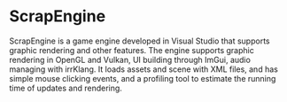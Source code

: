 # ScrapEngine

ScrapEngine is a game engine developed in Visual Studio that supports graphic rendering and other features. The engine supports graphic rendering in OpenGL and Vulkan, UI building through ImGui, audio managing with irrKlang. It loads assets and scene with XML files, and has simple mouse clicking events, and a profiling tool to estimate the running time of updates and rendering.
